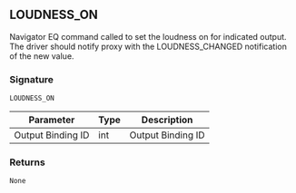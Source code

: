 ## LOUDNESS\_ON

Navigator EQ command called to set the loudness on for indicated output. The driver should notify proxy with the LOUDNESS\_CHANGED notification of the new value.


### Signature

`LOUDNESS_ON`


| Parameter         | Type | Description       |
| ----------------- | ---- | ----------------- |
| Output Binding ID | int  | Output Binding ID |



### Returns

`None`